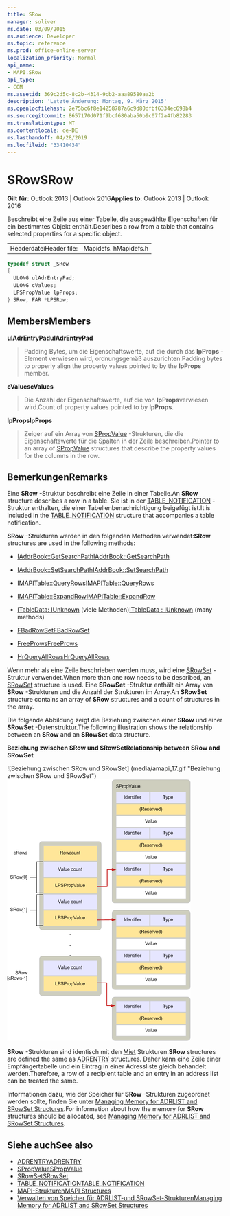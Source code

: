 ```yaml
---
title: SRow
manager: soliver
ms.date: 03/09/2015
ms.audience: Developer
ms.topic: reference
ms.prod: office-online-server
localization_priority: Normal
api_name:
- MAPI.SRow
api_type:
- COM
ms.assetid: 369c2d5c-8c2b-4314-9cb2-aaa89580aa2b
description: 'Letzte Änderung: Montag, 9. März 2015'
ms.openlocfilehash: 2e75bc6f8e14258787a6c9d80dfbf6334ec698b4
ms.sourcegitcommit: 8657170d071f9bcf680aba50b9c07f2a4fb82283
ms.translationtype: MT
ms.contentlocale: de-DE
ms.lasthandoff: 04/28/2019
ms.locfileid: "33410434"
---
```

# <a name="srow"></a><span data-ttu-id="08bae-103">SRow</span><span class="sxs-lookup"><span data-stu-id="08bae-103">SRow</span></span>

<span data-ttu-id="08bae-104">**Gilt für**: Outlook 2013 | Outlook 2016</span><span class="sxs-lookup"><span data-stu-id="08bae-104">**Applies to**: Outlook 2013 | Outlook 2016</span></span> 
  
<span data-ttu-id="08bae-105">Beschreibt eine Zeile aus einer Tabelle, die ausgewählte Eigenschaften für ein bestimmtes Objekt enthält.</span><span class="sxs-lookup"><span data-stu-id="08bae-105">Describes a row from a table that contains selected properties for a specific object.</span></span> 
  
|||
|:-----|:-----|
|<span data-ttu-id="08bae-106">Headerdatei</span><span class="sxs-lookup"><span data-stu-id="08bae-106">Header file:</span></span>  <br/> |<span data-ttu-id="08bae-107">Mapidefs. h</span><span class="sxs-lookup"><span data-stu-id="08bae-107">Mapidefs.h</span></span>  <br/> |
   
```cpp
typedef struct _SRow
{
  ULONG ulAdrEntryPad;
  ULONG cValues;
  LPSPropValue lpProps;
} SRow, FAR *LPSRow;

```

## <a name="members"></a><span data-ttu-id="08bae-108">Members</span><span class="sxs-lookup"><span data-stu-id="08bae-108">Members</span></span>

<span data-ttu-id="08bae-109">**ulAdrEntryPad**</span><span class="sxs-lookup"><span data-stu-id="08bae-109">**ulAdrEntryPad**</span></span>
  
> <span data-ttu-id="08bae-110">Padding Bytes, um die Eigenschaftswerte, auf die durch das **lpProps** -Element verwiesen wird, ordnungsgemäß auszurichten.</span><span class="sxs-lookup"><span data-stu-id="08bae-110">Padding bytes to properly align the property values pointed to by the **lpProps** member.</span></span> 
    
<span data-ttu-id="08bae-111">**cValues**</span><span class="sxs-lookup"><span data-stu-id="08bae-111">**cValues**</span></span>
  
> <span data-ttu-id="08bae-112">Die Anzahl der Eigenschaftswerte, auf die von **lpProps**verwiesen wird.</span><span class="sxs-lookup"><span data-stu-id="08bae-112">Count of property values pointed to by **lpProps**.</span></span> 
    
<span data-ttu-id="08bae-113">**lpProps**</span><span class="sxs-lookup"><span data-stu-id="08bae-113">**lpProps**</span></span>
  
> <span data-ttu-id="08bae-114">Zeiger auf ein Array von [SPropValue](spropvalue.md) -Strukturen, die die Eigenschaftswerte für die Spalten in der Zeile beschreiben.</span><span class="sxs-lookup"><span data-stu-id="08bae-114">Pointer to an array of [SPropValue](spropvalue.md) structures that describe the property values for the columns in the row.</span></span> 
    
## <a name="remarks"></a><span data-ttu-id="08bae-115">Bemerkungen</span><span class="sxs-lookup"><span data-stu-id="08bae-115">Remarks</span></span>

<span data-ttu-id="08bae-116">Eine **SRow** -Struktur beschreibt eine Zeile in einer Tabelle.</span><span class="sxs-lookup"><span data-stu-id="08bae-116">An **SRow** structure describes a row in a table.</span></span> <span data-ttu-id="08bae-117">Sie ist in der [TABLE_NOTIFICATION](table_notification.md) -Struktur enthalten, die einer Tabellenbenachrichtigung beigefügt ist.</span><span class="sxs-lookup"><span data-stu-id="08bae-117">It is included in the [TABLE_NOTIFICATION](table_notification.md) structure that accompanies a table notification.</span></span> 
  
<span data-ttu-id="08bae-118">**SRow** -Strukturen werden in den folgenden Methoden verwendet:</span><span class="sxs-lookup"><span data-stu-id="08bae-118">**SRow** structures are used in the following methods:</span></span> 
  
- [<span data-ttu-id="08bae-119">IAddrBook::GetSearchPath</span><span class="sxs-lookup"><span data-stu-id="08bae-119">IAddrBook::GetSearchPath</span></span>](iaddrbook-getsearchpath.md)
    
- [<span data-ttu-id="08bae-120">IAddrBook::SetSearchPath</span><span class="sxs-lookup"><span data-stu-id="08bae-120">IAddrBook::SetSearchPath</span></span>](iaddrbook-setsearchpath.md)
    
- [<span data-ttu-id="08bae-121">IMAPITable::QueryRows</span><span class="sxs-lookup"><span data-stu-id="08bae-121">IMAPITable::QueryRows</span></span>](imapitable-queryrows.md)
    
- [<span data-ttu-id="08bae-122">IMAPITable::ExpandRow</span><span class="sxs-lookup"><span data-stu-id="08bae-122">IMAPITable::ExpandRow</span></span>](imapitable-expandrow.md)
    
- <span data-ttu-id="08bae-123">[ITableData: IUnknown](itabledataiunknown.md) (viele Methoden)</span><span class="sxs-lookup"><span data-stu-id="08bae-123">[ITableData : IUnknown](itabledataiunknown.md) (many methods)</span></span> 
    
- [<span data-ttu-id="08bae-124">FBadRowSet</span><span class="sxs-lookup"><span data-stu-id="08bae-124">FBadRowSet</span></span>](fbadrowset.md)
    
- [<span data-ttu-id="08bae-125">FreeProws</span><span class="sxs-lookup"><span data-stu-id="08bae-125">FreeProws</span></span>](freeprows.md)
    
- [<span data-ttu-id="08bae-126">HrQueryAllRows</span><span class="sxs-lookup"><span data-stu-id="08bae-126">HrQueryAllRows</span></span>](hrqueryallrows.md)
    
<span data-ttu-id="08bae-127">Wenn mehr als eine Zeile beschrieben werden muss, wird eine [SRowSet](srowset.md) -Struktur verwendet.</span><span class="sxs-lookup"><span data-stu-id="08bae-127">When more than one row needs to be described, an [SRowSet](srowset.md) structure is used.</span></span> <span data-ttu-id="08bae-128">Eine **SRowSet** -Struktur enthält ein Array von **SRow** -Strukturen und die Anzahl der Strukturen im Array.</span><span class="sxs-lookup"><span data-stu-id="08bae-128">An **SRowSet** structure contains an array of **SRow** structures and a count of structures in the array.</span></span> 
  
<span data-ttu-id="08bae-129">Die folgende Abbildung zeigt die Beziehung zwischen einer **SRow** und einer **SRowSet** -Datenstruktur.</span><span class="sxs-lookup"><span data-stu-id="08bae-129">The following illustration shows the relationship between an **SRow** and an **SRowSet** data structure.</span></span> 
  
<span data-ttu-id="08bae-130">**Beziehung zwischen SRow und SRowSet**</span><span class="sxs-lookup"><span data-stu-id="08bae-130">**Relationship between SRow and SRowSet**</span></span>
  
<span data-ttu-id="08bae-131">![Beziehung zwischen SRow und SRowSet] (media/amapi_17.gif "Beziehung zwischen SRow und SRowSet")</span><span class="sxs-lookup"><span data-stu-id="08bae-131">![Relationship between SRow and SRowSet](media/amapi_17.gif "Relationship between SRow and SRowSet")</span></span>
  
<span data-ttu-id="08bae-132">**SRow** -Strukturen sind identisch mit den [Miet](adrentry.md) Strukturen.</span><span class="sxs-lookup"><span data-stu-id="08bae-132">**SRow** structures are defined the same as [ADRENTRY](adrentry.md) structures.</span></span> <span data-ttu-id="08bae-133">Daher kann eine Zeile einer Empfängertabelle und ein Eintrag in einer Adressliste gleich behandelt werden.</span><span class="sxs-lookup"><span data-stu-id="08bae-133">Therefore, a row of a recipient table and an entry in an address list can be treated the same.</span></span> 
  
<span data-ttu-id="08bae-134">Informationen dazu, wie der Speicher für **SRow** -Strukturen zugeordnet werden sollte, finden Sie unter [Managing Memory for ADRLIST and SRowSet Structures](managing-memory-for-adrlist-and-srowset-structures.md).</span><span class="sxs-lookup"><span data-stu-id="08bae-134">For information about how the memory for **SRow** structures should be allocated, see [Managing Memory for ADRLIST and SRowSet Structures](managing-memory-for-adrlist-and-srowset-structures.md).</span></span>
  
## <a name="see-also"></a><span data-ttu-id="08bae-135">Siehe auch</span><span class="sxs-lookup"><span data-stu-id="08bae-135">See also</span></span>

- [<span data-ttu-id="08bae-136">ADRENTRY</span><span class="sxs-lookup"><span data-stu-id="08bae-136">ADRENTRY</span></span>](adrentry.md)
- [<span data-ttu-id="08bae-137">SPropValue</span><span class="sxs-lookup"><span data-stu-id="08bae-137">SPropValue</span></span>](spropvalue.md)
- [<span data-ttu-id="08bae-138">SRowSet</span><span class="sxs-lookup"><span data-stu-id="08bae-138">SRowSet</span></span>](srowset.md)
- [<span data-ttu-id="08bae-139">TABLE_NOTIFICATION</span><span class="sxs-lookup"><span data-stu-id="08bae-139">TABLE_NOTIFICATION</span></span>](table_notification.md)
- [<span data-ttu-id="08bae-140">MAPI-Strukturen</span><span class="sxs-lookup"><span data-stu-id="08bae-140">MAPI Structures</span></span>](mapi-structures.md)
- [<span data-ttu-id="08bae-141">Verwalten von Speicher für ADRLIST-und SRowSet-Strukturen</span><span class="sxs-lookup"><span data-stu-id="08bae-141">Managing Memory for ADRLIST and SRowSet Structures</span></span>](managing-memory-for-adrlist-and-srowset-structures.md)

